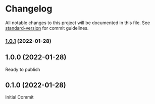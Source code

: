 # Changelog

All notable changes to this project will be documented in this file. See [standard-version](https://github.com/conventional-changelog/standard-version) for commit guidelines.

### [1.0.1](https://github.com/JonDotsoy/firebase-sign-in-with-ethereum/compare/v1.0.0...v1.0.1) (2022-01-28)

## 1.0.0 (2022-01-28)

Ready to publish

## 0.1.0 (2022-01-28)

Initial Commit
